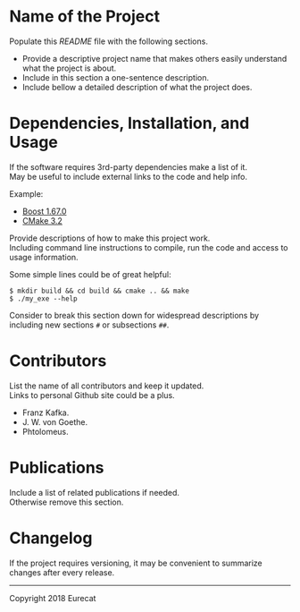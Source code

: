 # Name of the Project

Populate this *README* file with the following sections.  

- Provide a descriptive project name that makes others easily understand what the project is about.
- Include in this section a one-sentence description.
- Include bellow a detailed description of what the project does.


# Dependencies, Installation, and Usage

If the software requires 3rd-party dependencies make a list of it.   
May be useful to include external links to the code and help info.

Example: 

- [Boost 1.67.0](https://www.boost.org/users/history/version_1_67_0.html)   
- [CMake 3.2](https://cmake.org/download)


Provide descriptions of how to make this project work.  
Including command line instructions to compile, run the code and access to usage information.

Some simple lines could be of great helpful:

```
$ mkdir build && cd build && cmake .. && make    
$ ./my_exe --help
```

Consider to break this section down for widespread descriptions by including new sections `#` or subsections `##`.


# Contributors

List the name of all contributors and keep it updated.  
Links to personal Github site could be a plus.

- Franz Kafka.
- J. W. von Goethe.
- Phtolomeus.


# Publications

Include a list of related publications if needed.   
Otherwise remove this section.


# Changelog

If the project requires versioning, it may be convenient to summarize changes after every release.


-----------------------

Copyright 2018 Eurecat